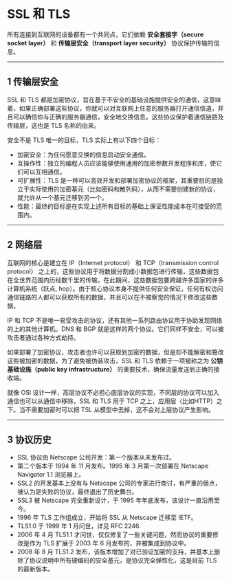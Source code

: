 # SSL 和 TLS

所有连接到互联网的设备都有一个共同点，它们依赖 **安全套接字（secure socket layer）** 和 **传输层安全（transport layer security）** 协议保护传输的信息。

---
## 1 传输层安全

SSL 和 TLS 都是加密协议，旨在基于不安全的基础设施提供安全的通信，这意味着，如果正确部署这些协议，你就可以对互联网上任意的服务器打开通信信道，并且可以确信你与正确的服务器通信，安全地交换信息。这些协议保护着通信链路及传输层，这也是 TLS 名称的由来。

安全不是 TLS 唯一的目标，TLS 实际上有以下四个目标：

- 加密安全：为任何愿意交换的信息启动安全通信。
- 互操作性：独立的编程人员应该能够使用通用的加密参数开发程序和库，使它们可以互相通信。
- 可扩展性：TLS 是一种可以高效开发和部署加密协议的框架，其重要目的是独立于实际使用的加密基元（比如密码和散列码），从而不需要创建新的协议，就允许从一个基元迁移到另一个。
- 性能：最终的目标是在实现上述所有目标的基础上保证性能成本在可接受的范围内。

---
## 2 网络层

互联网的核心是建立在 IP（Internet protocol） 和 TCP（transmission control protocol） 之上的，这些协议用于将数据分割成小数据包进行传输，这些数据包在全世界范围内历经数千里的传输，在此期间，这些数据包要跨越许多国家的许多计算机系统（跃点, hop）。由于核心协议本身不提供任何安全保证，任何有权访问通信链路的人都可以获取所有的数据，并且可以在不被察觉的情况下修改这些数据。

IP 和 TCP 不是唯一易受攻击的协议，还有其他一系列路由协议用于协助发现网络的上的其他计算机。DNS 和 BGP 就是这样的两个协议。它们同样不安全，可以被攻击者通过各种方式劫持。

如果部署了加密协议，攻击者也许可以获取到加密的数据，但是却不能解密和篡改这些被加密的数据，为了避免被伪装攻击，SSL 和 TLS 依赖于一项被称之为 **公钥基础设施（public key infrastructure）** 的重要技术，确保流量发送到正确的接收端。

就像 OSI 设计一样，高层协议不必担心底层协议的实现，不同层的协议可以加入通信也可以从通信中移除，SSL 和 TLS 用于 TCP 之上，应用层（比如HTTP）之下。当不需要加密时可以把 TSL 从模型中去掉，这不会对上层协议产生影响。

---
## 3 协议历史

- SSL 协议由 Netscape 公司开发：第一个版本从未发布过。
- 第二个版本于 1994 年 11 月发布。1995 年 3 月第一次部署在 Netscape Navigator 1.1 浏览器上。
- SSL2 的开发基本上没有与 Netscape 公司的专家进行商讨，有严重的弱点，被认为是失败的协议，最终退出了历史舞台。
- SSL3 被 Netscape 完全重新设计，于 1995 年年底发布，该设计一直沿用至今。
- 1996 年 TLS 工作组成立，开始将 SSL 从 Netscape 迁移至 IETF。
- TLS1.0 于 1999 年 1 月问世，详见 RFC 2246.
- 2006 年 4 月 TLS1.1 才问世，仅仅修复了一些关键问题，然而协议的重要修改是作为 TLS 扩展于 2003 年 6 月发布的，并被集成到协议中。
- 2008 年 8 月 TLS1.2 发布，该版本增加了对已验证加密的支持，并基本上删除了协议说明中所有硬编码的安全基元，是协议完全弹性化，这是目前 TLS 的最新版本。
